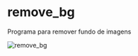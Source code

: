 # remove_bg
Programa para remover fundo de imagens


![remove_bg](https://github.com/fvictoor/remove_bg/assets/76711024/11e88b25-58f2-47b6-b638-b1070f6d5b6f)
